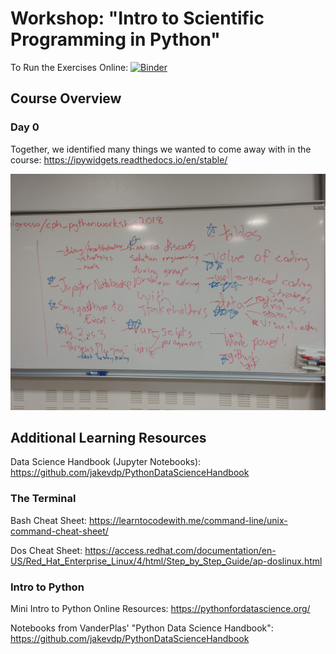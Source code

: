 # Workshop: "Intro to Scientific Programming in Python"

To Run the Exercises Online: [![Binder](https://mybinder.org/badge_logo.svg)](https://mybinder.org/v2/gh/nickdelgrosso/cph_pythonworkshop2018/master)


## Course Overview

### Day 0
Together, we identified many things we wanted to come away with in the course:
https://ipywidgets.readthedocs.io/en/stable/

![](images/course_goals.jpg)




## Additional Learning Resources

Data Science Handbook (Jupyter Notebooks): https://github.com/jakevdp/PythonDataScienceHandbook


### The Terminal

Bash Cheat Sheet:  https://learntocodewith.me/command-line/unix-command-cheat-sheet/

Dos Cheat Sheet: https://access.redhat.com/documentation/en-US/Red_Hat_Enterprise_Linux/4/html/Step_by_Step_Guide/ap-doslinux.html

### Intro to Python

Mini Intro to Python Online Resources:  https://pythonfordatascience.org/

Notebooks from VanderPlas' "Python Data Science Handbook": https://github.com/jakevdp/PythonDataScienceHandbook


